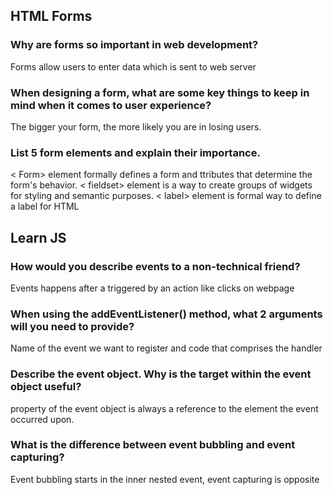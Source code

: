 ## HTML Forms

### Why are forms so important in web development?

Forms allow users to enter data which is sent to web server 

### When designing a form, what are some key things to keep in mind when it comes to user experience?

The bigger your form, the more likely you are in losing users. 

### List 5 form elements and explain their importance.

< Form> element formally defines a form and ttributes that determine the form's behavior. < fieldset> element is a way to create groups of widgets for styling and semantic purposes. < label> element is formal way to define a label for HTML 


## Learn JS

### How would you describe events to a non-technical friend?

Events happens after a triggered by an action like clicks on webpage

### When using the addEventListener() method, what 2 arguments will you need to provide?

Name of the event we want to register and code that comprises the handler

### Describe the event object. Why is the target within the event object useful?

property of the event object is always a reference to the element the event occurred upon.

### What is the difference between event bubbling and event capturing?

Event bubbling starts in the inner nested event, event capturing is opposite 